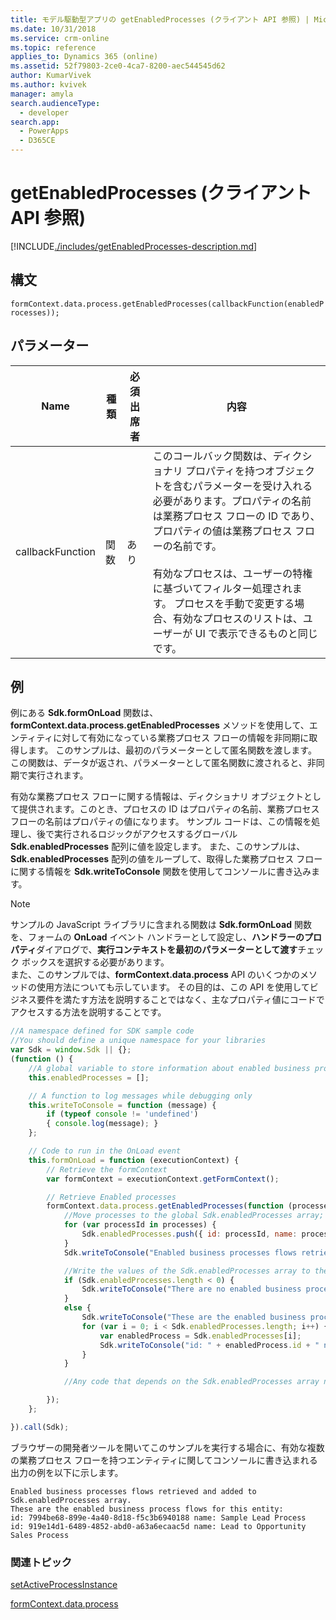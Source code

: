 ```yaml
---
title: モデル駆動型アプリの getEnabledProcesses (クライアント API 参照) | MicrosoftDocs
ms.date: 10/31/2018
ms.service: crm-online
ms.topic: reference
applies_to: Dynamics 365 (online)
ms.assetid: 52f79803-2ce0-4ca7-8200-aec544545d62
author: KumarVivek
ms.author: kvivek
manager: amyla
search.audienceType:
  - developer
search.app:
  - PowerApps
  - D365CE
---
```

# <a name="getenabledprocesses-client-api-reference"></a>getEnabledProcesses (クライアント API 参照)



[!INCLUDE[./includes/getEnabledProcesses-description.md](./includes/getEnabledProcesses-description.md)]

## <a name="syntax"></a>構文

`formContext.data.process.getEnabledProcesses(callbackFunction(enabledProcesses));`

## <a name="parameter"></a>パラメーター

|Name|種類​​|必須出席者|内容|
|--|--|--|--|
|callbackFunction|関数|あり|このコールバック関数は、ディクショナリ プロパティを持つオブジェクトを含むパラメーターを受け入れる必要があります。プロパティの名前は業務プロセス フローの ID であり、プロパティの値は業務プロセス フローの名前です。<br/><br/>有効なプロセスは、ユーザーの特権に基づいてフィルター処理されます。 プロセスを手動で変更する場合、有効なプロセスのリストは、ユーザーが UI で表示できるものと同じです。|

## <a name="example"></a>例

例にある **Sdk.formOnLoad** 関数は、**formContext.data.process.getEnabledProcesses** メソッドを使用して、エンティティに対して有効になっている業務プロセス フローの情報を非同期に取得します。 このサンプルは、最初のパラメーターとして匿名関数を渡します。 この関数は、データが返され、パラメーターとして匿名関数に渡されると、非同期で実行されます。

有効な業務プロセス フローに関する情報は、ディクショナリ オブジェクトとして提供されます。このとき、プロセスの ID はプロパティの名前、業務プロセス フローの名前はプロパティの値になります。 サンプル コードは、この情報を処理し、後で実行されるロジックがアクセスするグローバル **Sdk.enabledProcesses** 配列に値を設定します。 また、このサンプルは、**Sdk.enabledProcesses** 配列の値をループして、取得した業務プロセス フローに関する情報を **Sdk.writeToConsole** 関数を使用してコンソールに書き込みます。

>[!NOTE]
>サンプルの JavaScript ライブラリに含まれる関数は **Sdk.formOnLoad** 関数を、フォームの **OnLoad** イベント ハンドラーとして設定し、**ハンドラーのプロパティ**ダイアログで、**実行コンテキストを最初のパラメーターとして渡す**チェック ボックスを選択する必要があります。<br/>また、このサンプルでは、**formContext.data.process** API のいくつかのメソッドの使用方法についても示しています。 その目的は、この API を使用してビジネス要件を満たす方法を説明することではなく、主なプロパティ値にコードでアクセスする方法を説明することです。

```JavaScript
//A namespace defined for SDK sample code
//You should define a unique namespace for your libraries
var Sdk = window.Sdk || {};
(function () {
    //A global variable to store information about enabled business processes after they are retrieved asynchronously
    this.enabledProcesses = [];

    // A function to log messages while debugging only
    this.writeToConsole = function (message) {
        if (typeof console != 'undefined')
        { console.log(message); }
    };

    // Code to run in the OnLoad event 
    this.formOnLoad = function (executionContext) {
        // Retrieve the formContext
        var formContext = executionContext.getFormContext();

        // Retrieve Enabled processes
        formContext.data.process.getEnabledProcesses(function (processes) {
            //Move processes to the global Sdk.enabledProcesses array;
            for (var processId in processes) {
                Sdk.enabledProcesses.push({ id: processId, name: processes[processId] })
            }
            Sdk.writeToConsole("Enabled business processes flows retrieved and added to Sdk.enabledProcesses array.");

            //Write the values of the Sdk.enabledProcesses array to the console
            if (Sdk.enabledProcesses.length < 0) {
                Sdk.writeToConsole("There are no enabled business process flows for this entity.");
            }
            else {
                Sdk.writeToConsole("These are the enabled business process flows for this entity:");
                for (var i = 0; i < Sdk.enabledProcesses.length; i++) {
                    var enabledProcess = Sdk.enabledProcesses[i];
                    Sdk.writeToConsole("id: " + enabledProcess.id + " name: " + enabledProcess.name)
                }
            }

            //Any code that depends on the Sdk.enabledProcesses array needs to be initiated here

        });
    };

}).call(Sdk);
```

ブラウザーの開発者ツールを開いてこのサンプルを実行する場合に、有効な複数の業務プロセス フローを持つエンティティに関してコンソールに書き込まれる出力の例を以下に示します。

```
Enabled business processes flows retrieved and added to Sdk.enabledProcesses array.
These are the enabled business process flows for this entity:
id: 7994be68-899e-4a40-8d18-f5c3b6940188 name: Sample Lead Process
id: 919e14d1-6489-4852-abd0-a63a6ecaac5d name: Lead to Opportunity Sales Process
```

### <a name="related-topics"></a>関連トピック

[setActiveProcessInstance](setActiveProcessInstance.md)

[formContext.data.process](../formContext-data-process.md)
 


